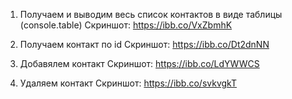 1. Получаем и выводим весь список контактов в виде таблицы (console.table)
   Скриншот: https://ibb.co/VxZbmhK

2. Получаем контакт по id
   Скриншот: https://ibb.co/Dt2dnNN

3. Добавялем контакт
   Скриншот: https://ibb.co/LdYWWCS

4. Удаляем контакт
   Скриншот: https://ibb.co/svkvgkT